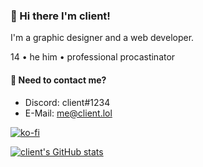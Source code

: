 ### 👋 Hi there I'm client!
I'm a graphic designer and a web  developer.

14 • he him • professional procastinator

#### 💬 Need to contact me?
* Discord: client#1234
* E-Mail: me@client.lol

[![ko-fi](https://www.ko-fi.com/img/githubbutton_sm.svg)](https://ko-fi.com/Q5Q12WY9S)

[![client's GitHub stats](https://github-readme-stats.vercel.app/api?username=client&count_private=true)](https://github.com/anuraghazra/github-readme-stats)


<!--
**client/client** is a ✨ _special_ ✨ repository because its `README.md` (this file) appears on your GitHub profile.

Here are some ideas to get you started:

- 🔭 I’m currently working on ...
- 🌱 I’m currently learning ...
- 👯 I’m looking to collaborate on ...
- 🤔 I’m looking for help with ...
- 💬 Ask me about ...
- 📫 How to reach me: ...
- 😄 Pronouns: ...
- ⚡ Fun fact: ...
-->
